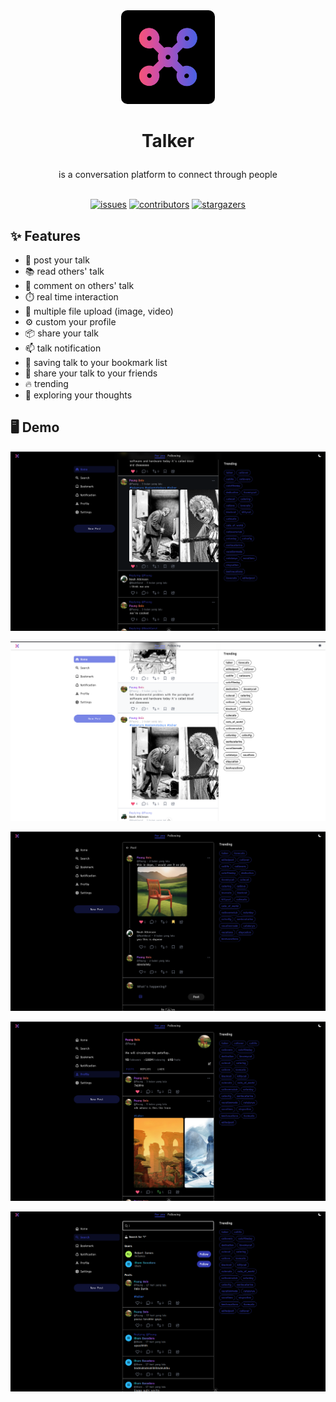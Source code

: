 <!-- # Talker 

## what is Talker?
is a conversation platform to connect through people  -->

<div align="center">
    <!-- <a href="https://github.com/asfung/TClient">
        <img src="docs/images/TALKER_TRANSPARENT.png" alt="Logo" width="130" height="130">
    </a> -->
    <a href="https://github.com/asfung/TClient">
        <img src="docs/images/TALKER_PART2_BLACK.png" alt="Logo" width="150" height="150" style="border-radius: 10px;">
    </a>
    <!-- <a href="https://github.com/asfung/TClient">
        <img src="docs/images/TALKER_PART2_WHITE.png" alt="Logo" width="130" height="130" style="border-radius: 15px;">
    </a> -->
    <h3 style="font-size: 2em;" align="center">Talker</h3>
    <p> is a conversation platform to connect through people </p>
    <!-- <p align="center"> -->
        </br>
        <a href="https://github.com/asfung/TClient/issues"><img src="https://img.shields.io/github/issues/asfung/tclient" alt="issues"></a>
        <a href="https://github.com/asfung/TClient/graphs/contributors"><img src="https://img.shields.io/github/contributors/asfung/TClient?color=coral" alt="contributors"></a>
        <a href="https://github.com/asfung/TClient/stargazers"><img src="https://img.shields.io/github/stars/asfung/TClient" alt="stargazers"></a>
    <!-- </p> -->
    

</div>

## ✨ Features 
- 📝 post your talk
- 📚 read others' talk
- 💬 comment on others' talk
- ⏱️  real time interaction
- 📩 multiple file upload (image, video)
- ⚙️  custom your profile
- 📦 share your talk
- 📫 talk notification
- 📒 saving talk to your bookmark list
- 🔁 share your talk to your friends
- 🔥 trending 
- 🔎 exploring your thoughts

## 🖥️ Demo
<div align="center">
    <!-- <p><img src="https://github.com/asfung/TClient/blob/main/docs/images/home.png?raw=true"/></p> -->
    <!-- <p><img src="https://github.com/asfung/TClient/blob/main/docs/images/home_feed-1_dark.png?raw=true"/></p> -->
    <p><img src="https://github.com/asfung/TClient/blob/main/docs/images/home_feed-2_dark.png?raw=true"/></p>
    <p><img src="https://github.com/asfung/TClient/blob/main/docs/images/home_feed-1_light.png?raw=true"/></p>
    <p><img src="https://github.com/asfung/TClient/blob/main/docs/images/post_1.png?raw=true"/></p>
    <p><img src="https://github.com/asfung/TClient/blob/main/docs/images/profile.png?raw=true"/></p>
    <p><img src="https://github.com/asfung/TClient/blob/main/docs/images/search.png?raw=true"/></p>
</div>

<!-- [Talker's Notification](https://github.com/asfung/TClient/tree/main/docs/images/notification.png) -->

<!-- [Talker's Explore](https://github.com/asfung/TClient/tree/main/docs/images/explore.png) -->

